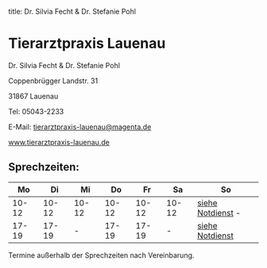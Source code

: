 title: Dr. Silvia Fecht & Dr. Stefanie Pohl

# Tierarztpraxis Lauenau

Dr. Silvia Fecht & Dr. Stefanie Pohl

Coppenbrügger Landstr. 31
    
31867 Lauenau
    
Tel: 05043-2233
    
E-Mail: tierarztpraxis-lauenau@magenta.de

www.tierarztpraxis-lauenau.de


Sprechzeiten:
---------------

|  Mo   |  Di   |  Mi   |  Do   |  Fr   | Sa    |     So                               |
| ----- | ----- | ----- | ----- | ----- | ----- |------------------------------------- |
| 10-12 | 10-12 | 10-12 | 10-12 | 10-12 | 10-12 |[siehe Notdienst](../notdienst.html) -
| 17-19 | 17-19 |   -   | 17-19 | 17-19 |   -   |[siehe Notdienst](../notdienst.html)  |


Termine außerhalb der Sprechzeiten nach Vereinbarung.


